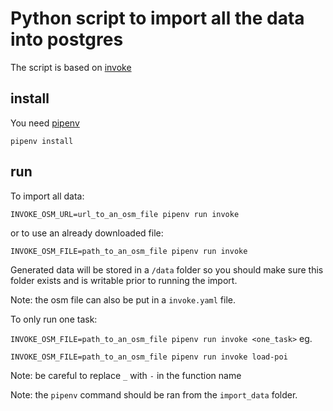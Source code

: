 # Python script to import all the data into postgres

The script is based on [invoke](https://github.com/pyinvoke/)

## install

You need [pipenv](https://github.com/pypa/pipenv)

`pipenv install`

## run

To import all data:

`INVOKE_OSM_URL=url_to_an_osm_file pipenv run invoke`

or to use an already downloaded file:

`INVOKE_OSM_FILE=path_to_an_osm_file pipenv run invoke`

Generated data will be stored in a `/data` folder so you should make sure this
folder exists and is writable prior to running the import.

Note:
the osm file can also be put in a `invoke.yaml` file.

To only run one task:

`INVOKE_OSM_FILE=path_to_an_osm_file pipenv run invoke <one_task>`
eg.

`INVOKE_OSM_FILE=path_to_an_osm_file pipenv run invoke load-poi`

Note: be careful to replace `_` with `-` in the function name

Note: the `pipenv` command should be ran from the `import_data` folder.
